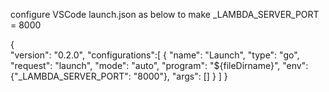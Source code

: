 configure VSCode launch.json as below to make _LAMBDA_SERVER_PORT = 8000


{    
    "version": "0.2.0",
    "configurations":[
        {
            "name": "Launch",
            "type": "go",
            "request": "launch",
            "mode": "auto",
            "program": "${fileDirname}",
            "env": {"_LAMBDA_SERVER_PORT": "8000"},
            "args": []
        }
    ]
}
